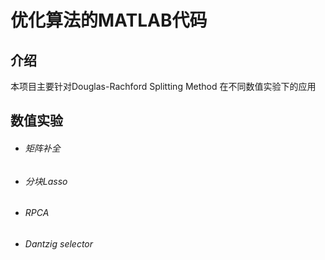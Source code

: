 # 优化算法的MATLAB代码

## 介绍

本项目主要针对Douglas-Rachford Splitting Method 在不同数值实验下的应用

## 数值实验

- ###### 矩阵补全

- ###### 分块Lasso

- ###### RPCA

- ###### Dantzig selector



 